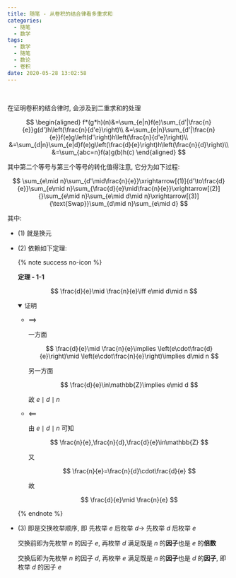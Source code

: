 ```yaml
---
title: 随笔 - 从卷积的结合律看多重求和
categories:
  - 随笔
  - 数学
tags:
  - 数学
  - 随笔
  - 数论
  - 卷积
date: 2020-05-28 13:02:58
---
```


$\;$

<!-- more -->

在证明卷积的结合律时, 会涉及到二重求和的处理

$$
\begin{aligned}
  f*(g*h)(n)&=\sum_{e|n}f(e)\sum_{d'|\frac{n}{e}}g(d')h\left(\frac{n}{d'e}\right)\\
  &=\sum_{e|n}\sum_{d'|\frac{n}{e}}f(e)g\left(d'\right)h\left(\frac{n}{d'e}\right)\\
  &=\sum_{d|n}\sum_{e|d}f(e)g\left(\frac{d}{e}\right)h\left(\frac{n}{d}\right)\\
  &=\sum_{abc=n}f(a)g(b)h(c)
\end{aligned}
$$

其中第二个等号与第三个等号的转化值得注意, 它分为如下过程:

$$
\sum_{e\mid n}\sum_{d'\mid\frac{n}{e}}\xrightarrow[(1)]{d'\to\frac{d}{e}}\sum_{e\mid n}\sum_{\frac{d}{e}\mid\frac{n}{e}}\xrightarrow[(2)]{}\sum_{e\mid n}\sum_{e\mid d\mid n}\xrightarrow[(3)]{\text{Swap}}\sum_{d\mid n}\sum_{e\mid d}
$$

其中:

- $(1)$ 就是换元

- $(2)$ 依赖如下定理:

  {% note success no-icon %}

  **<a id="th-1-1">定理 - 1-1</a>**

  $$
  \frac{d}{e}\mid \frac{n}{e}\iff e\mid d\mid n
  $$

  <details open>
  <summary>证明</summary>

  - $\implies$

    一方面

    $$
    \frac{d}{e}\mid \frac{n}{e}\implies \left(e\cdot\frac{d}{e}\right)\mid \left(e\cdot\frac{n}{e}\right)\implies d\mid n
    $$

    另一方面

    $$
    \frac{d}{e}\in\mathbb{Z}\implies e\mid d
    $$

    故 $e\mid d\mid n$

  - $\impliedby$

    由 $e\mid d\mid n$ 可知

    $$
    \frac{n}{e},\frac{n}{d},\frac{d}{e}\in\mathbb{Z}
    $$

    又

    $$
    \frac{n}{e}=\frac{n}{d}\cdot\frac{d}{e}
    $$

    故

    $$
    \frac{d}{e}\mid \frac{n}{e}
    $$

  </details>

  {% endnote %}

- $(3)$ 即是交换枚举顺序, 即 先枚举 $e$ 后枚举 $d\longrightarrow$ 先枚举 $d$ 后枚举 $e$

  交换前即为先枚举 $n$ 的因子 $e$, 再枚举 $d$ 满足既是 $n$ 的**因子**也是 $e$ 的**倍数**

  交换后即为先枚举 $n$ 的因子 $d$, 再枚举 $e$ 满足既是 $n$ 的**因子**也是 $d$ 的**因子**, 即枚举 $d$ 的因子 $e$
